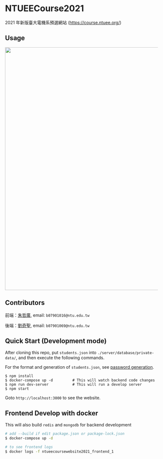 # NTUEECourse2021

2021 年新版臺大電機系預選網站 (https://course.ntuee.org/)

## Usage

<div align="center">
<img src="assets/instruction_take3.gif" width=800>
</div>

## Contributors

前端：[朱哲廣](https://github.com/Kenchu123),
email: `b07901016@ntu.edu.tw`

後端：[劉奇聖](https://github.com/MortalHappiness), email: `b07901069@ntu.edu.tw`

## Quick Start (Development mode)

After cloning this repo, put `students.json` into `./server/database/private-data/`, and then execute the following commands.

For the format and generation of `students.json`, see [password generation](#gen_password).

```shell
$ npm install
$ docker-compose up -d         # This will watch backend code changes
$ npm run dev-server           # This will run a develop server
$ npm start
```

Goto `http://localhost:3000` to see the website.

## Frontend Develop with docker
This will also build `redis` and `mongodb` for backend development

```bash
# add --build if edit package.json or package-lock.json
$ docker-compose up -d

# to see frontend logs
$ docker logs -f ntueecoursewebsite2021_frontend_1
```
